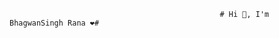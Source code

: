                                                    # Hi 👋, I'm BhagwanSingh Rana ❤️#
                                                    
